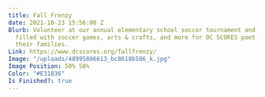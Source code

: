 ```yaml
---
title: Fall Frenzy
date: 2021-10-23 15:56:00 Z
Blurb: Volunteer at our annual elementary school soccer tournament and community festival,
  filled with soccer games, arts & crafts, and more for DC SCORES poet-athletes and
  their families.
Link: https://www.dcscores.org/fallfrenzy/
Image: "/uploads/48995806613_bc8618b586_k.jpg"
Image Position: 50% 50%
Color: "#E31836"
Is Finished?: true
---
```


